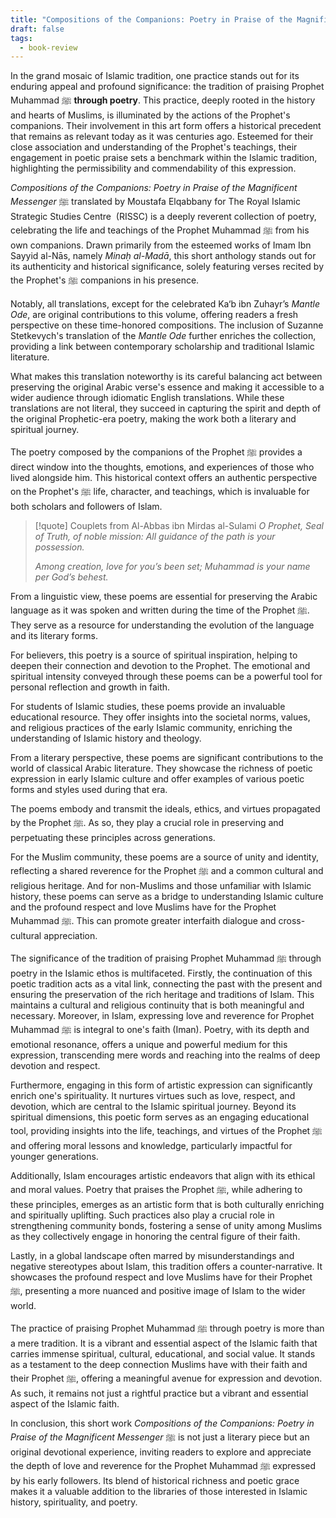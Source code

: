 ```yaml
---
title: "Compositions of the Companions: Poetry in Praise of the Magnificent Messenger ﷺ"
draft: false
tags:
  - book-review
---
```

In the grand mosaic of Islamic tradition, one practice stands out for its enduring appeal and profound significance: the tradition of praising Prophet Muhammad ﷺ **through poetry**. This practice, deeply rooted in the history and hearts of Muslims, is illuminated by the actions of the Prophet's companions. Their involvement in this art form offers a historical precedent that remains as relevant today as it was centuries ago. Esteemed for their close association and understanding of the Prophet's teachings, their engagement in poetic praise sets a benchmark within the Islamic tradition, highlighting the permissibility and commendability of this expression.

_Compositions of the Companions: Poetry in Praise of the Magnificent Messenger_ ﷺ translated by Moustafa Elqabbany for The Royal Islamic Strategic Studies Centre  (RISSC) is a deeply reverent collection of poetry, celebrating the life and teachings of the Prophet Muhammad ﷺ from his own companions. Drawn primarily from the esteemed works of Imam Ibn Sayyid al-Nās, namely _Minaḥ al-Madā_, this short anthology stands out for its authenticity and historical significance, solely featuring verses recited by the Prophet's ﷺ companions in his presence.

Notably, all translations, except for the celebrated Ka‘b ibn Zuhayr’s _Mantle Ode_, are original contributions to this volume, offering readers a fresh perspective on these time-honored compositions. The inclusion of Suzanne Stetkevych's translation of the _Mantle Ode_ further enriches the collection, providing a link between contemporary scholarship and traditional Islamic literature.

What makes this translation noteworthy is its careful balancing act between preserving the original Arabic verse's essence and making it accessible to a wider audience through idiomatic English translations. While these translations are not literal, they succeed in capturing the spirit and depth of the original Prophetic-era poetry, making the work both a literary and spiritual journey.

The poetry composed by the companions of the Prophet ﷺ provides a direct window into the thoughts, emotions, and experiences of those who lived alongside him. This historical context offers an authentic perspective on the Prophet's ﷺ life, character, and teachings, which is invaluable for both scholars and followers of Islam.

> [!quote] Couplets from Al-Abbas ibn Mirdas al-Sulami
> *O Prophet, Seal of Truth, of noble mission:*
> *All guidance of the path is your possession.*
> 
> *Among creation, love for you’s been set;*
> *Muhammad is your name per God’s behest.*
> 

From a linguistic view, these poems are essential for preserving the Arabic language as it was spoken and written during the time of the Prophet ﷺ. They serve as a resource for understanding the evolution of the language and its literary forms.

For believers, this poetry is a source of spiritual inspiration, helping to deepen their connection and devotion to the Prophet. The emotional and spiritual intensity conveyed through these poems can be a powerful tool for personal reflection and growth in faith.

For students of Islamic studies, these poems provide an invaluable educational resource. They offer insights into the societal norms, values, and religious practices of the early Islamic community, enriching the understanding of Islamic history and theology.

From a literary perspective, these poems are significant contributions to the world of classical Arabic literature. They showcase the richness of poetic expression in early Islamic culture and offer examples of various poetic forms and styles used during that era.

The poems embody and transmit the ideals, ethics, and virtues propagated by the Prophet ﷺ. As so, they play a crucial role in preserving and perpetuating these principles across generations.

For the Muslim community, these poems are a source of unity and identity, reflecting a shared reverence for the Prophet ﷺ and a common cultural and religious heritage. And for non-Muslims and those unfamiliar with Islamic history, these poems can serve as a bridge to understanding Islamic culture and the profound respect and love Muslims have for the Prophet Muhammad ﷺ. This can promote greater interfaith dialogue and cross-cultural appreciation.

The significance of the tradition of praising Prophet Muhammad ﷺ through poetry in the Islamic ethos is multifaceted. Firstly, the continuation of this poetic tradition acts as a vital link, connecting the past with the present and ensuring the preservation of the rich heritage and traditions of Islam. This maintains a cultural and religious continuity that is both meaningful and necessary. Moreover, in Islam, expressing love and reverence for Prophet Muhammad ﷺ is integral to one's faith (Iman). Poetry, with its depth and emotional resonance, offers a unique and powerful medium for this expression, transcending mere words and reaching into the realms of deep devotion and respect.

Furthermore, engaging in this form of artistic expression can significantly enrich one's spirituality. It nurtures virtues such as love, respect, and devotion, which are central to the Islamic spiritual journey. Beyond its spiritual dimensions, this poetic form serves as an engaging educational tool, providing insights into the life, teachings, and virtues of the Prophet ﷺ and offering moral lessons and knowledge, particularly impactful for younger generations.

Additionally, Islam encourages artistic endeavors that align with its ethical and moral values. Poetry that praises the Prophet ﷺ, while adhering to these principles, emerges as an artistic form that is both culturally enriching and spiritually uplifting. Such practices also play a crucial role in strengthening community bonds, fostering a sense of unity among Muslims as they collectively engage in honoring the central figure of their faith.

Lastly, in a global landscape often marred by misunderstandings and negative stereotypes about Islam, this tradition offers a counter-narrative. It showcases the profound respect and love Muslims have for their Prophet ﷺ, presenting a more nuanced and positive image of Islam to the wider world.

The practice of praising Prophet Muhammad ﷺ through poetry is more than a mere tradition. It is a vibrant and essential aspect of the Islamic faith that carries immense spiritual, cultural, educational, and social value. It stands as a testament to the deep connection Muslims have with their faith and their Prophet ﷺ, offering a meaningful avenue for expression and devotion. As such, it remains not just a rightful practice but a vibrant and essential aspect of the Islamic faith.

In conclusion, this short work _Compositions of the Companions: Poetry in Praise of the Magnificent Messenger_ ﷺ is not just a literary piece but an original devotional experience, inviting readers to explore and appreciate the depth of love and reverence for the Prophet Muhammad ﷺ expressed by his early followers. Its blend of historical richness and poetic grace makes it a valuable addition to the libraries of those interested in Islamic history, spirituality, and poetry.